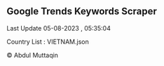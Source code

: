 

## Google Trends Keywords Scraper 
 
Last Update 05-08-2023 , 05:35:04

Country List :
VIETNAM.json



© Abdul Muttaqin 
